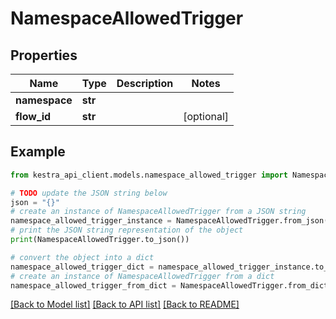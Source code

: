 # NamespaceAllowedTrigger


## Properties

Name | Type | Description | Notes
------------ | ------------- | ------------- | -------------
**namespace** | **str** |  | 
**flow_id** | **str** |  | [optional] 

## Example

```python
from kestra_api_client.models.namespace_allowed_trigger import NamespaceAllowedTrigger

# TODO update the JSON string below
json = "{}"
# create an instance of NamespaceAllowedTrigger from a JSON string
namespace_allowed_trigger_instance = NamespaceAllowedTrigger.from_json(json)
# print the JSON string representation of the object
print(NamespaceAllowedTrigger.to_json())

# convert the object into a dict
namespace_allowed_trigger_dict = namespace_allowed_trigger_instance.to_dict()
# create an instance of NamespaceAllowedTrigger from a dict
namespace_allowed_trigger_from_dict = NamespaceAllowedTrigger.from_dict(namespace_allowed_trigger_dict)
```
[[Back to Model list]](../README.md#documentation-for-models) [[Back to API list]](../README.md#documentation-for-api-endpoints) [[Back to README]](../README.md)


